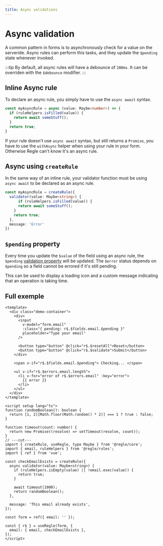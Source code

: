 ```yaml
---
title: Async validations
---
```


<script setup>
  import AsyncRule from '../parts/components/rules/AsyncRule.vue';
</script>


# Async validation

A common pattern in forms is to asynchronously check for a value on the serveride.
Async rules can perform this tasks, and they update the `$pending` state whenever invoked.


:::tip
By default, all async rules will have a debounce of `200ms`. It can be overriden with the `$debounce` modifier.
:::

## Inline Async rule

To declare an async rule, you simply have to use the `async await` syntax.

```ts
const myAsyncRule = async (value: Maybe<number>) => {
  if (ruleHelpers.isFilled(value)) {
    return await someStuff();
  }
  return true;
}
```

If your rule doesn't use `async await` syntax, but still returns a `Promise`, you have to use the `withAsync` helper when using your rule in your form. Otherwise Regle can't know it's an async rule.


## Async using `createRule`

In the same way of an inline rule, your validator function must be using `async await` to be declared as an async rule.

```ts
const myAsyncRule = createRule({
  validator(value: Maybe<string>) {
      if (ruleHelpers.isFilled(value)) {
      return await someStuff();
    }
    return true;
  },
  message: 'Error'
})
```

## `$pending` property

Every time you update the `$value` of the field using an async rule, the `$pending` [validation property](/core-concepts/validation-properties#pending) will be updated. The `$error` status depends on `$pending` so a field cannot be errored if it's still pending.

This can be used to display a loading icon and a custom message indicating that an operation is taking time.


## Full exemple

```vue twoslash [App.vue]
<template>
  <div class="demo-container">
    <div>
      <input
        v-model="form.email"
        :class="{ pending: r$.$fields.email.$pending }"
        placeholder="Type your email"
      />

      <button type="button" @click="r$.$resetAll">Reset</button>
      <button type="button" @click="r$.$validate">Submit</button>
    </div>

    <span v-if="r$.$fields.email.$pending"> Checking... </span>
    
    <ul v-if="r$.$errors.email.length">
      <li v-for="error of r$.$errors.email" :key="error">
        {{ error }}
      </li>
    </ul>
  </div>
</template>

<script setup lang="ts">
function randomBoolean(): boolean {
  return [1, 2][Math.floor(Math.random() * 2)] === 1 ? true : false;
}

function timeout(count: number) {
  return new Promise((resolve) => setTimeout(resolve, count));
}
// ---cut---
import { createRule, useRegle, type Maybe } from '@regle/core';
import { email, ruleHelpers } from '@regle/rules';
import { ref } from 'vue';

const checkEmailExists = createRule({
  async validator(value: Maybe<string>) {
    if (ruleHelpers.isEmpty(value) || !email.exec(value)) {
      return true;
    }

    await timeout(1000);
    return randomBoolean();
  },
  
  message: 'This email already exists',
});

const form = ref({ email: '' });

const { r$ } = useRegle(form, {
  email: { email, checkEmailExists },
});
</script>
```


<AsyncRule/>